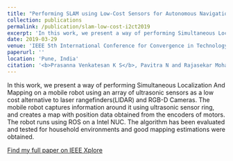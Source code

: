 ```yaml
---
title: "Performing SLAM using Low-Cost Sensors for Autonomous Navigation in household environments"
collection: publications
permalink: /publication/slam-low-cost-i2ct2019
excerpt: 'In this work, we present a way of performing Simultaneous Localization And Mapping on a mobile robot using an array of ultrasonic sensors as a low-cost alternative'
date: 2019-03-29
venue: 'IEEE 5th International Conference for Convergence in Technology (I2CT)'
paperurl: ''
location: 'Pune, India'
citation: '<b>Prasanna Venkatesan K S</b>, Pavitra N and Rajasekar Mohan, &quot;Performing SLAM using Low-Cost Sensors for Autonomous Navigation in household environments,&quot; <i>in Proc. 2019 IEEE 5th International Conference for Convergence in Technology (I2CT)</i>, Pune, India, 2019'
---
```


In this work, we present a way of performing Simultaneous Localization And Mapping on a mobile robot using an array of ultrasonic sensors as a low cost alternative to laser rangefinders(LIDAR) and RGB-D Cameras. The mobile robot captures information around it using ultrasonic sensor ring, and creates a map with position data obtained from the encoders of motors. The robot runs using ROS on a Intel NUC. The algorithm has been evaluated and tested for household environments and good mapping estimations were obtained.

[Find my full paper on IEEE Xplore](https://ieeexplore.ieee.org/abstract/document/9033697/)
